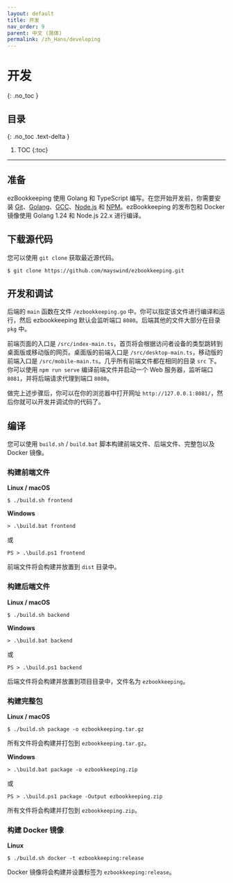 ```yaml
---
layout: default
title: 开发
nav_order: 9
parent: 中文 (简体)
permalink: /zh_Hans/developing
---
```


# 开发
{: .no_toc }

## 目录
{: .no_toc .text-delta }

1. TOC
{:toc}

---

## 准备

ezBookkeeping 使用 Golang 和 TypeScript 编写。在您开始开发前，你需要安装 [Git](https://git-scm.com/)、[Golang](https://golang.org/)、[GCC](http://gcc.gnu.org/)、[Node.js](https://nodejs.org/) 和 [NPM](https://www.npmjs.com/)。ezBookkeeping 的发布包和 Docker 镜像使用 Golang 1.24 和 Node.js 22.x 进行编译。

## 下载源代码

您可以使用 `git clone` 获取最近源代码。

    $ git clone https://github.com/mayswind/ezbookkeeping.git

## 开发和调试

后端的 `main` 函数在文件 `/ezbookkeeping.go` 中。你可以指定该文件进行编译和运行，然后 ezbookkeeping 默认会监听端口 `8080`。后端其他的文件大部分在目录 `pkg` 中。

前端页面的入口是 `/src/index-main.ts`，首页将会根据访问者设备的类型跳转到桌面版或移动版的网页。桌面版的前端入口是 `/src/desktop-main.ts`，移动版的前端入口是 `/src/mobile-main.ts`。几乎所有前端文件都在相同的目录 `src` 下。你可以使用 `npm run serve` 编译前端文件并启动一个 Web 服务器，监听端口 `8081`，并将后端请求代理到端口 `8080`。

做完上述步骤后，你可以在你的浏览器中打开网址 `http://127.0.0.1:8081/`，然后你就可以开发并调试你的代码了。

## 编译

您可以使用 `build.sh` / `build.bat` 脚本构建前端文件、后端文件、完整包以及 Docker 镜像。

### 构建前端文件

**Linux / macOS**

    $ ./build.sh frontend

**Windows**

    > .\build.bat frontend

或

    PS > .\build.ps1 frontend

前端文件将会构建并放置到 `dist` 目录中。

### 构建后端文件

**Linux / macOS**

    $ ./build.sh backend

**Windows**

    > .\build.bat backend

或

    PS > .\build.ps1 backend

后端文件将会构建并放置到项目目录中，文件名为 `ezbookkeeping`。

### 构建完整包

**Linux / macOS**

    $ ./build.sh package -o ezbookkeeping.tar.gz

所有文件将会构建并打包到 `ezbookkeeping.tar.gz`。

**Windows**

    > .\build.bat package -o ezbookkeeping.zip

或

    PS > .\build.ps1 package -Output ezbookkeeping.zip

所有文件将会构建并打包到 `ezbookkeeping.zip`。

### 构建 Docker 镜像

**Linux**

    $ ./build.sh docker -t ezbookkeeping:release

Docker 镜像将会构建并设置标签为 `ezbookkeeping:release`。
